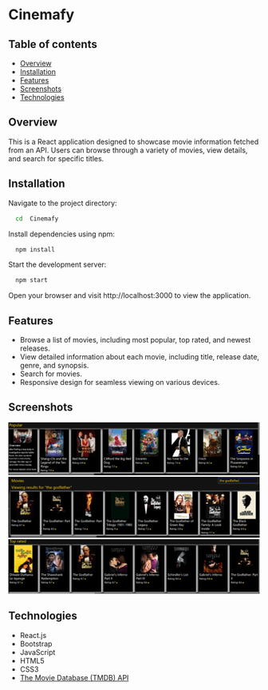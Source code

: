 # Cinemafy

## Table of contents

- [Overview](#overview)
- [Installation](#installation)
- [Features](#features)
- [Screenshots](#screenshots)
- [Technologies](#technologies)

## Overview

This is a React application designed to showcase movie information fetched from an API. Users can browse through a variety of movies, view details, and search for specific titles.

## Installation

Navigate to the project directory:

```bash
  cd  Cinemafy
```

Install dependencies using npm:

```bash
  npm install
```

Start the development server:

```bash
  npm start
```

Open your browser and visit http://localhost:3000 to view the application.

## Features

- Browse a list of movies, including most popular, top rated, and newest releases.
- View detailed information about each movie, including title, release date, genre, and synopsis.
- Search for movies.
- Responsive design for seamless viewing on various devices.

## Screenshots

<img src='public/popular.png'><br>
<img src='public/search.png'><br>
<img src='public/top.png'><br>

## Technologies

- React.js
- Bootstrap
- JavaScript
- HTML5
- CSS3
- [The Movie Database (TMDB) API](https://www.themoviedb.org/documentation/api)
